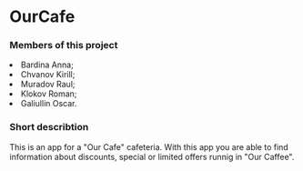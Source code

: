 # OurCafe
<h3> Members of this project </h3>
<li> Bardina Anna; </li> 
<li> Chvanov Kirill; </li>
<li> Muradov Raul; </li>
<li> Klokov Roman; </li>
<li> Galiullin Oscar. </li>
<h3> Short describtion </h3>
This is an app for a "Our Cafe" cafeteria. With this app you are able to find information about discounts, special or limited offers runnig in "Our Caffee".

